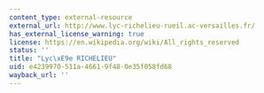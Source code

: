 ```yaml
---
content_type: external-resource
external_url: http://www.lyc-richelieu-rueil.ac-versailles.fr/
has_external_license_warning: true
license: https://en.wikipedia.org/wiki/All_rights_reserved
status: ''
title: "Lyc\xE9e RICHELIEU"
uid: e4239970-511a-4661-9f48-0e35f058fd68
wayback_url: ''
---
```

